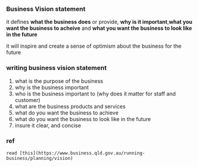 ### Business Vision statement

it defines **what the business does** or provide, **why is it important**,**what you want the business to acheive** and **what you want the business to look like in the future**

it will inspire and create a sense of optimism about the business for the future

### writing business vision statement
1. what is the purpose of the business
2. why is the business important
3. who is the business important to (why does it matter for staff and customer)
4. what are the business products and services
5. what do you want the business to achieve
6. what do you want the business to look like in the future
3. insure it clear, and concise

### ref

    read [this](https://www.business.qld.gov.au/running-business/planning/vision)